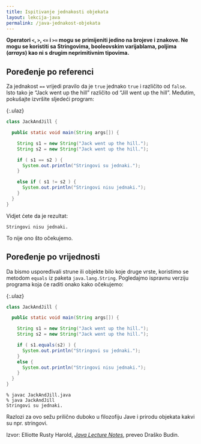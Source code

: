 ```yaml
---
title: Ispitivanje jednakosti objekata
layout: lekcija-java
permalink: /java-jednakost-objekata
---
```


**Operatori `<`, `>`, `<=` i `>=` mogu se primijeniti jedino na brojeve i znakove. Ne mogu se koristiti sa Stringovima, booleovskim varijablama, poljima (*arrays*) kao ni s drugim neprimitivnim tipovima.**

## Poređenje po referenci

Za jednakost `==` vrijedi pravilo da je `true` jednako `true` i različito od `false`. Isto tako je “Jack went up the hill” različito od “Jill went up the hill”. Međutim, pokušajte izvršite sljedeći program:

{:.ulaz}
```java
class JackAndJill {

  public static void main(String args[]) {

    String s1 = new String("Jack went up the hill.");
    String s2 = new String("Jack went up the hill.");

    if ( s1 == s2 ) {
      System.out.println("Stringovi su jednaki.");
    }

    else if ( s1 != s2 ) {
      System.out.println("Stringovi nisu jednaki.");
    }
  }
}
```

Vidjet ćete da je rezultat:

```
Stringovi nisu jednaki.
```

To nije ono što očekujemo.

## Poređenje po vrijednosti

Da bismo uspoređivali strune ili objekte bilo koje druge vrste, koristimo se metodom `equals` iz paketa `java.lang.String`. Pogledajmo ispravnu verziju programa koja će raditi onako kako očekujemo:

{:.ulaz}
```java
class JackAndJill {

  public static void main(String args[]) {

    String s1 = new String("Jack went up the hill.");
    String s2 = new String("Jack went up the hill.");

    if ( s1.equals(s2) ) {
      System.out.println("Stringovi su jednaki.");
    }
    else {
      System.out.println("Stringovi nisu jednaki.");
    }
  }
}
```

```
% javac JackAndJill.java
% java JackAndJill
Stringovi su jednaki.
```

Razlozi za ovo sežu prilično duboko u filozofiju Jave i prirodu objekata kakvi su npr. stringovi.


Izvor: Elliotte Rusty Harold, *[Java Lecture Notes](//www.cafeaulait.org/course/index.html)*, preveo Draško Budin.
